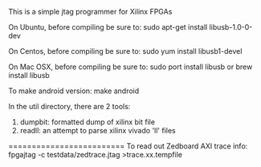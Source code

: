

This is a simple jtag programmer for Xilinx FPGAs

On Ubuntu, before compiling be sure to:
    sudo apt-get install libusb-1.0-0-dev

On Centos, before compiling be sure to:
    sudo yum install libusb1-devel

On Mac OSX, before compiling be sure to:
    sudo port install libusb
or
    brew install libusb

To make android version:
    make android


In the util directory, there are 2 tools:
   1) dumpbit: formatted dump of xilinx bit file
   2) readll: an attempt to parse xilinx vivado 'll' files


=========================
To read out Zedboard AXI trace info:
    fpgajtag -c testdata/zedtrace.jtag >trace.xx.tempfile

